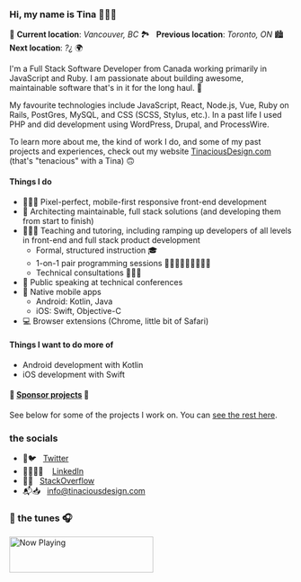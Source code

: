 ### Hi, my name is Tina 🙋🏻‍♀️

📍 **Current location**: _Vancouver, BC_ 🏞   **Previous location**: _Toronto, ON_ 🏙   **Next location**: _?¿_ 🌍

I'm a Full Stack Software Developer from Canada working primarily in JavaScript and Ruby. I am passionate about building awesome, maintainable software that's in it for the long haul. 🚚

My favourite technologies include JavaScript, React, Node.js, Vue, Ruby on Rails, PostGres, MySQL, and CSS (SCSS, Stylus, etc.). In a past life I used PHP and did development using WordPress, Drupal, and ProcessWire.

To learn more about me, the kind of work I do, and some of my past projects and experiences, check out my website [TinaciousDesign.com](https://tinaciousdesign.com/) (that's "tenacious" with a Tina) 🙃


#### Things I do

- 👩🏻‍🎨 Pixel-perfect, mobile-first responsive front-end development
- 🥞 Architecting maintainable, full stack solutions (and developing them from start to finish)
- 👩🏻‍🏫 Teaching and tutoring, including ramping up developers of all levels in front-end and full stack product development
    - Formal, structured instruction 🎓
    - 1-on-1 pair programming sessions 👨🏾‍💻👩🏻‍💻👨🏼‍💻
    - Technical consultations 👩🏻‍💼
- 🎤 Public speaking at technical conferences
- 📱 Native mobile apps
    - Android: Kotlin, Java
    - iOS: Swift, Objective-C
- 💻 Browser extensions (Chrome, little bit of Safari)


#### Things I want to do more of

- Android development with Kotlin
- iOS development with Swift


#### 💟 [Sponsor projects](https://github.com/sponsors/tinacious) 💌

See below for some of the projects I work on. You can [see the rest here](https://github.com/tinacious?tab=repositories).


### the socials

- 🦜🐦   [Twitter](https://twitter.com/tinaciousdesign)
- 👩🏻‍💼🧳    [LinkedIn](https://www.linkedin.com/in/TinaciousDesign)
- 🥞💦   [StackOverflow](https://stackoverflow.com/users/1870884/tina?tab=profile)
- 📬📥   [info@tinaciousdesign.com](mailto:info@tinaciousdesign.com?subject=Hi!%20I%20found%20you%20on%20Github%20👋)


### 🎵 the tunes 🎧

<a href="https://tinacious-spotify-now-playing.vercel.app/now-playing?open">
  <img src="https://tinacious-spotify-now-playing.vercel.app/now-playing" width="256" height="64" alt="Now Playing">
</a>
